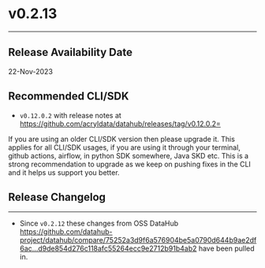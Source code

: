 # v0.2.13
---

Release Availability Date
---
22-Nov-2023

Recommended CLI/SDK
---
- `v0.12.0.2` with release notes at https://github.com/acryldata/datahub/releases/tag/v0.12.0.2=


If you are using an older CLI/SDK version then please upgrade it. This applies for all CLI/SDK usages, if you are using it through your terminal, github actions, airflow, in python SDK somewhere, Java SKD etc. This is a strong recommendation to upgrade as we keep on pushing fixes in the CLI and it helps us support you better.


## Release Changelog
---
- Since `v0.2.12` these changes from OSS DataHub https://github.com/datahub-project/datahub/compare/75252a3d9f6a576904be5a0790d644b9ae2df6ac...d9de854d276c118afc55264ecc9e2712b91b4ab2 have been pulled in.

